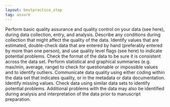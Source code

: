 ```yaml
---
layout: bestpractice_step
tag: assure
---
```


Perform basic quality assurance and quality control on your data (see here), during data collection, entry, and analysis. Describe any conditions during collection that might affect the quality of the data. Identify values that are estimated, double-check data that are entered by hand (preferably entered by more than one person), and use quality level flags (see here) to indicate potential problems. Check the format of the data to be sure it is consistent across the data set. Perform statistical and graphical summaries (e.g. max/min, average, range) to check for questionable or impossible values and to identify outliers. Communicate data quality using either coding within the data set that indicates quality, or in the metadata or data documentation. Identify missing values. Check data using similar data sets to identify potential problems. Additional problems with the data may also be identified during analysis and interpretation of the data prior to manuscript preparation.

